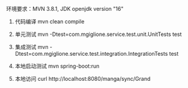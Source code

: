 环境要求：MVN 3.8.1, JDK openjdk version "16"


1.	代码编译
mvn clean compile

2.	单元测试
mvn -Dtest=com.mgiglione.service.test.unit.UnitTests test

3.	集成测试
mvn -Dtest=com.mgiglione.service.test.integration.IntegrationTests test

4.	本地启动测试
mvn spring-boot:run

5.	本地访问
curl http://localhost:8080/manga/sync/Grand

